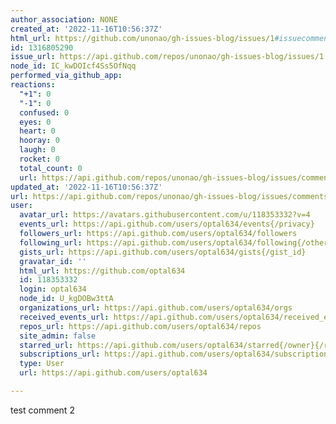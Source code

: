 ```yaml
---
author_association: NONE
created_at: '2022-11-16T10:56:37Z'
html_url: https://github.com/unonao/gh-issues-blog/issues/1#issuecomment-1316805290
id: 1316805290
issue_url: https://api.github.com/repos/unonao/gh-issues-blog/issues/1
node_id: IC_kwDOIcf4Ss5OfNqq
performed_via_github_app: 
reactions:
  "+1": 0
  "-1": 0
  confused: 0
  eyes: 0
  heart: 0
  hooray: 0
  laugh: 0
  rocket: 0
  total_count: 0
  url: https://api.github.com/repos/unonao/gh-issues-blog/issues/comments/1316805290/reactions
updated_at: '2022-11-16T10:56:37Z'
url: https://api.github.com/repos/unonao/gh-issues-blog/issues/comments/1316805290
user:
  avatar_url: https://avatars.githubusercontent.com/u/118353332?v=4
  events_url: https://api.github.com/users/optal634/events{/privacy}
  followers_url: https://api.github.com/users/optal634/followers
  following_url: https://api.github.com/users/optal634/following{/other_user}
  gists_url: https://api.github.com/users/optal634/gists{/gist_id}
  gravatar_id: ''
  html_url: https://github.com/optal634
  id: 118353332
  login: optal634
  node_id: U_kgDOBw3ttA
  organizations_url: https://api.github.com/users/optal634/orgs
  received_events_url: https://api.github.com/users/optal634/received_events
  repos_url: https://api.github.com/users/optal634/repos
  site_admin: false
  starred_url: https://api.github.com/users/optal634/starred{/owner}{/repo}
  subscriptions_url: https://api.github.com/users/optal634/subscriptions
  type: User
  url: https://api.github.com/users/optal634

---
```

test comment 2